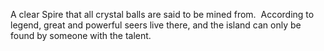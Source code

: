 A clear Spire that all crystal balls are said to be mined from.  According to legend, great and powerful seers live there, and the island can only be found by someone with the talent.